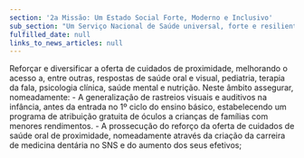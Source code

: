 ```yaml
---
section: '2a Missão: Um Estado Social Forte, Moderno e Inclusivo'
sub_section: "Um Serviço Nacional de Saúde universal, forte e resiliente"
fulfilled_date: null
links_to_news_articles: null
---
```


Reforçar e diversificar a oferta de cuidados de proximidade, melhorando o acesso a, entre outras, respostas de saúde oral e visual, pediatria, terapia da fala, psicologia clínica, saúde mental e nutrição. Neste âmbito assegurar, nomeadamente: - A generalização de rastreios visuais e auditivos na infância, antes da entrada no 1º ciclo do ensino básico, estabelecendo um programa de atribuição gratuita de óculos a crianças de famílias com menores rendimentos. - A prossecução do reforço da oferta de cuidados de saúde oral de proximidade, nomeadamente através da criação da carreira de medicina dentária no SNS e do aumento dos seus efetivos;